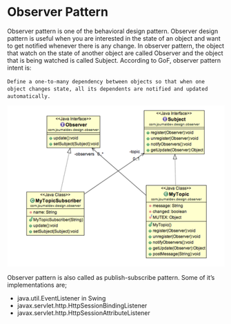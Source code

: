 # Observer Pattern
Observer pattern is one of the behavioral design pattern. Observer design
pattern is useful when you are interested in the state of an object and want to
get notified whenever there is any change. In observer pattern, the object
that watch on the state of another object are called Observer and the object
that is being watched is called Subject. According to GoF, observer pattern
intent is:

`Define a one-to-many dependency between objects so
 that when one object changes state, all its dependents are
 notified and updated automatically.`
 
![Class Diagram](ObserverPatternClassDiagram.png)

Observer pattern is also called as publish-subscribe pattern. Some of it’s
implementations are;
- java.util.EventListener in Swing
- javax.servlet.http.HttpSessionBindingListener
- javax.servlet.http.HttpSessionAttributeListener
